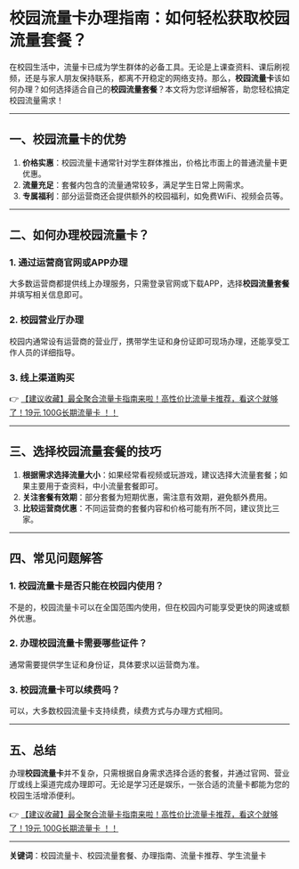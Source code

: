 # 校园流量卡办理指南：如何轻松获取校园流量套餐？

在校园生活中，流量卡已成为学生群体的必备工具。无论是上课查资料、课后刷视频，还是与家人朋友保持联系，都离不开稳定的网络支持。那么，**校园流量卡**该如何办理？如何选择适合自己的**校园流量套餐**？本文将为您详细解答，助您轻松搞定校园流量需求！

---

## 一、校园流量卡的优势

1. **价格实惠**：校园流量卡通常针对学生群体推出，价格比市面上的普通流量卡更优惠。
2. **流量充足**：套餐内包含的流量通常较多，满足学生日常上网需求。
3. **专属福利**：部分运营商还会提供额外的校园福利，如免费WiFi、视频会员等。

---

## 二、如何办理校园流量卡？

### 1. 通过运营商官网或APP办理
大多数运营商都提供线上办理服务，只需登录官网或下载APP，选择**校园流量套餐**并填写相关信息即可。

### 2. 校园营业厅办理
校园内通常设有运营商的营业厅，携带学生证和身份证即可现场办理，还能享受工作人员的详细指导。

### 3. 线上渠道购买
👉 [【建议收藏】最全聚合流量卡指南来啦！高性价比流量卡推荐，看这个就够了！19元 100G长期流量卡 ！！](https://bit.ly/Liuliangka)

---

## 三、选择校园流量套餐的技巧

1. **根据需求选择流量大小**：如果经常看视频或玩游戏，建议选择大流量套餐；如果主要用于查资料，中小流量套餐即可。
2. **关注套餐有效期**：部分套餐为短期优惠，需注意有效期，避免额外费用。
3. **比较运营商优惠**：不同运营商的套餐内容和价格可能有所不同，建议货比三家。

---

## 四、常见问题解答

### 1. 校园流量卡是否只能在校园内使用？
不是的，校园流量卡可以在全国范围内使用，但在校园内可能享受更快的网速或额外优惠。

### 2. 办理校园流量卡需要哪些证件？
通常需要提供学生证和身份证，具体要求以运营商为准。

### 3. 校园流量卡可以续费吗？
可以，大多数校园流量卡支持续费，续费方式与办理方式相同。

---

## 五、总结

办理**校园流量卡**并不复杂，只需根据自身需求选择合适的套餐，并通过官网、营业厅或线上渠道完成办理即可。无论是学习还是娱乐，一张合适的流量卡都能为您的校园生活增添便利。

👉 [【建议收藏】最全聚合流量卡指南来啦！高性价比流量卡推荐，看这个就够了！19元 100G长期流量卡 ！！](https://bit.ly/Liuliangka)

---

**关键词**：校园流量卡、校园流量套餐、办理指南、流量卡推荐、学生流量卡